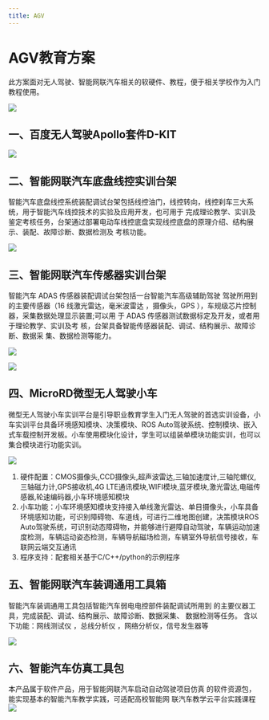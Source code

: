 ```yaml
---
title: AGV
---
```


# AGV教育方案
此方案面对无人驾驶、智能网联汽车相关的软硬件、教程，便于相关学校作为入门教程使用。

![](https://raw.githubusercontent.com/bobwu0214/imageuploadservice/main/img/202210111958169.png)

## 一、百度无人驾驶Apollo套件D-KIT

![](https://raw.githubusercontent.com/bobwu0214/imageuploadservice/main/img/202210112001594.png)

## 二、智能网联汽车底盘线控实训台架

智能汽车底盘线控系统装配调试台架包括线控油门，线控转向，线控刹车三大系统，用于智能汽车线控技术的实验及应用开发，也可用于 完成理论教学、实训及鉴定考核任务，台架通过部署电动车线控底盘实现线控底盘的原理介绍、结构展示、装配、故障诊断、数据检测及 考核功能。

![](https://raw.githubusercontent.com/bobwu0214/imageuploadservice/main/img/202210112001982.png)


## 三、智能网联汽车传感器实训台架

智能汽车 ADAS 传感器装配调试台架包括一台智能汽车高级辅助驾驶 驾驶所用到的主要传感器（16 线激光雷达，毫米波雷达 ，摄像头，GPS ），车规级芯片控制器，采集数据处理显示装置;可以用 于 ADAS 传感器测试数据标定及开发，或者用于理论教学、实训及考 核，台架具备智能传感器装配、调试、结构展示、故障诊断、数据采 集、数据检测等能力。

![](https://raw.githubusercontent.com/bobwu0214/imageuploadservice/main/img/202210112004407.png)

![](https://raw.githubusercontent.com/bobwu0214/imageuploadservice/main/img/202210112006664.png)

## 四、MicroRD微型无人驾驶小车

微型无人驾驶小车实训平台是引导职业教育学生入门无人驾驶的首选实训设备，小车实训平台具备环境感知模块、决策模块、ROS Auto驾驶系统、控制模块、嵌入式车载控制开发板。小车使用模块化设计，学生可以组装单模块功能实训，也可以集合模块进行功能实训。

![](https://raw.githubusercontent.com/bobwu0214/imageuploadservice/main/img/202210112008158.png)

1. 硬件配置：CMOS摄像头,CCD摄像头,超声波雷达,三轴加速度计,三轴陀螺仪,三轴磁力计,GPS接收机,4G LTE通讯模块,WIFI模块,蓝牙模块,激光雷达,电磁传感器,轮速编码器,小车环境感知模块
2. 小车功能：小车环境感知模块支持接入单线激光雷达、单目摄像头，小车具备环境感知功能，可识别障碍物、车道线，可进行二维地图创建，决策模块ROS Auto驾驶系统，可识别动态障碍物，并能够进行避障自动驾驶，车辆运动加速度检测，车辆运动姿态检测，车辆导航磁场检测，车辆室外导航信号接收，车联网云端交互通讯
3. 程序支持：配套相关基于C/C++/python的示例程序


## 五、智能网联汽车装调通用工具箱

智能汽车装调通用工具包括智能汽车弱电电控部件装配调试所用到 的主要仪器工具，完成装配、调试、结构展示、故障诊断、数据采集、 数据检测等任务。
含以下功能：网线测试仪 ，总线分析仪 ，网络分析仪，信号发生器等 

![](https://raw.githubusercontent.com/bobwu0214/imageuploadservice/main/img/202210112010018.png)




## 六、智能汽车仿真工具包 
本产品属于软件产品，用于智能网联汽车启动自动驾驶项目仿真 的软件资源包，能实现基本的智能汽车教学实践，可适配高校智能网 联汽车教学云平台实践课程
![](https://raw.githubusercontent.com/bobwu0214/imageuploadservice/main/img/202210112012312.png)